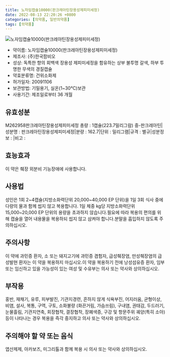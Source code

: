 ```yaml
---
title: 노자임캡슐10000(판크레아틴장용성제피미세정)
date: 2022-08-13 22:20:26 +0800
categories: [의약품, 일반의약품]
tags: [의약품]
---
```

![노자임캡슐10000(판크레아틴장용성제피미세정)](https://nedrug.mfds.go.kr/pbp/cmn/itemImageDownload/153996362280200051)

- 약이름: 노자임캡슐10000(판크레아틴장용성제피미세정)
- 제조사: (주)한국팜비오
- 성상: 독특한 향의 회백색 장용성 제피미세정을 함유하는 상부 불투명 갈색, 하부 투명한 무색의 경질캡슐
- 약효분류명: 건위소화제
- 허가일자: 20091106
- 보관방법: 기밀용기, 실온(1~30℃)보관
- 사용기간: 제조일로부터 36 개월
## 유효성분
M262958판크레아틴장용성제피미세정
총량 : 1캡슐(223.7밀리그람) 중-판크레아틴|성분명 : 판크레아틴장용성제피미세정|분량 : 162.7|단위 : 밀리그램|규격 : 별규|성분정보 : |비고 :
## 효능효과
이 약은 췌장 외분비 기능장애에 사용합니다.
## 사용법
성인은 1회 2~4캡슐(지방소화력단위 20,000~40,000 EP 단위)을 1일 3회 식사 중에 다량의 물과 함께 씹지 않고 복용합니다. 1일 체중 kg당 지방소화력단위 15,000~20,000 EP 단위의 용량을 초과하지 않습니다.필요에 따라 복용의 편의를 위해 캡슐을 열어 내용물을 복용하되 씹지 않고 삼켜야 합니다.분말을 흡입하지 않도록 주의하십시오. 
## 주의사항
이 약에 과민증 환자, 소 또는 돼지고기에 과민증 겸험자, 급성췌장염, 만성췌장염의 급성발현 환자는 이 약을 복용하지 마십시오.이 약을 복용하기 전에 낭성섬유증 환자, 임부 또는 임신하고 있을 가능성이 있는 여성 및 수유부는 의사 또는 약사와 상의하십시오.
## 부작용
홍반, 재채기, 유루, 피부발진, 기관지경련, 흔하지 않게 식욕부진, 어지러움, 균형이상, 비염, 설사, 복통, 구역, 구토, 소화불량 (화끈거림, 가슴쓰림), 구내염, 권태감, 두드러기, 눈물흘림, 기관지연축, 회장협착, 결장협착, 장폐색증, 구강 및 항문주위 궤양(특히 소아) 등이 나타나는 경우 복용을 즉각 중지하고 의사 또는 약사와 상의하십시오.
## 주의해야 할 약 또는 음식
엽산제제, 아카보즈, 미그리톨과 함께 복용 시 의사 또는 약사와 상의하십시오.

